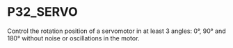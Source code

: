 # P32_SERVO

Control the rotation position of a servomotor in at least 3 angles: 0°, 90° and 180° without noise or oscillations in the motor.
